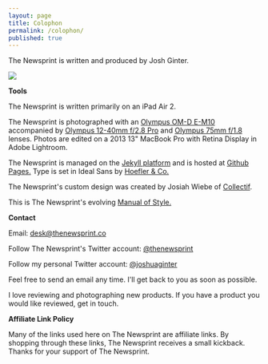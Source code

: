 ```yaml
---
layout: page
title: Colophon
permalink: /colophon/
published: true
---
```


The Newsprint is written and produced by Josh Ginter.

*![](http://thenewsprint.s3.amazonaws.com/media/Permanent%20Photos/Self-Portrait-Smaller-1.jpg)*

**Tools**

The Newsprint is written primarily on an iPad Air 2.

The Newsprint is photographed with an [Olympus OM-D E-M10](http://www.amazon.com/gp/product/B00HPQ0A16/ref=as_li_qf_sp_asin_il_tl?ie=UTF8&camp=1789&creative=9325&creativeASIN=B00HPQ0A16&linkCode=as2&tag=thenews02-20&linkId=NCGDJBALV5YJOG2X) accompanied by [Olympus 12-40mm f/2.8 Pro](http://www.amazon.com/gp/product/B00EY3YGBS/ref=as_li_qf_sp_asin_il_tl?ie=UTF8&camp=1789&creative=9325&creativeASIN=B00EY3YGBS&linkCode=as2&tag=thenews02-20&linkId=NV4MLKCUVCZAGQJU) and [Olympus 75mm f/1.8](http://www.amazon.com/gp/product/B00CI3TQSO/ref=as_li_qf_sp_asin_il_tl?ie=UTF8&camp=1789&creative=9325&creativeASIN=B00CI3TQSO&linkCode=as2&tag=thenews02-20&linkId=2H2GQTJP2UWEGARG) lenses. Photos are edited on a 2013 13" MacBook Pro with Retina Display in Adobe Lightroom.

The Newsprint is managed on the [Jekyll platform](http://jekyllrb.com) and is hosted at [Github Pages.](https://pages.github.com) Type is set in Ideal Sans by [Hoefler & Co.](http://www.typography.com/)

The Newsprint's custom design was created by Josiah Wiebe of [Collectif](http://collectif.co).

This is The Newsprint's evolving [Manual of Style.](http://thenewsprint.co/styleguide/)

**Contact**

Email: desk@thenewsprint.co

Follow The Newsprint's Twitter account: [@thenewsprint](https://twitter.com/thenewsprint)

Follow my personal Twitter account: [@joshuaginter](https://twitter.com/joshuaginter)

Feel free to send an email any time. I'll get back to you as soon as possible.

I love reviewing and photographing new products. If you have a product you would like reviewed, get in touch.

**Affiliate Link Policy**

Many of the links used here on The Newsprint are affiliate links. By shopping through these links, The Newsprint receives a small kickback. Thanks for your support of The Newsprint.